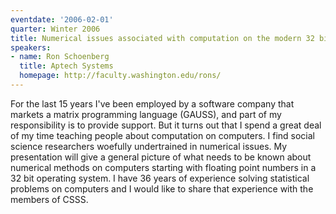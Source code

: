 ```yaml
---
eventdate: '2006-02-01'
quarter: Winter 2006
title: Numerical issues associated with computation on the modern 32 bit computer
speakers:
- name: Ron Schoenberg
  title: Aptech Systems
  homepage: http://faculty.washington.edu/rons/
---
```

For the last 15 years I've been employed by a software company that markets a matrix programming language (GAUSS), and part of my responsibility is to provide support. But it turns out that I spend a great deal of my time teaching people about computation on computers. I find social science researchers woefully undertrained in numerical issues. My presentation will give a general picture of what needs to be known about numerical methods on computers starting with floating point numbers in a 32 bit operating system. I have 36 years of experience solving statistical problems on computers and I would like to share that experience with the members of CSSS.